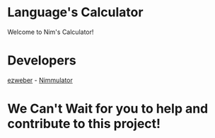 # Language's Calculator 
Welcome to Nim's Calculator! 

# Developers
[ezweber](https://github.com/ezweber) - [Nimmulator](https://github.com/dominic754/CalculatorInEveryLanguage/tree/main/nim/nimmulator.nim)

# We Can't Wait for you to help and contribute to this project!
